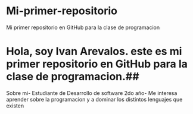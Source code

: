 # Mi-primer-repositorio
Mi primer repositorio en GitHub para la clase de programacion
# Hola, soy Ivan Arevalos. este es mi primer repositorio en GitHub para la clase de programacion.##
Sobre mi- Estudiante de Desarrollo de software 2do año- Me interesa aprender sobre la programacion y a dominar los distintos lenguajes que existen
